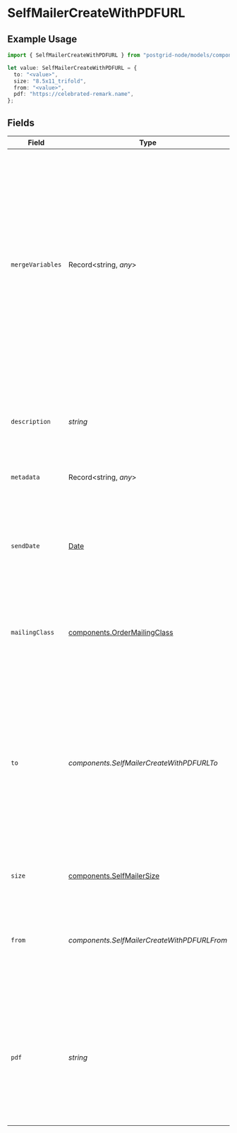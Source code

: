 # SelfMailerCreateWithPDFURL

## Example Usage

```typescript
import { SelfMailerCreateWithPDFURL } from "postgrid-node/models/components";

let value: SelfMailerCreateWithPDFURL = {
  to: "<value>",
  size: "8.5x11_trifold",
  from: "<value>",
  pdf: "https://celebrated-remark.name",
};
```

## Fields

| Field                                                                                                                                                                                                                                                                     | Type                                                                                                                                                                                                                                                                      | Required                                                                                                                                                                                                                                                                  | Description                                                                                                                                                                                                                                                               |
| ------------------------------------------------------------------------------------------------------------------------------------------------------------------------------------------------------------------------------------------------------------------------- | ------------------------------------------------------------------------------------------------------------------------------------------------------------------------------------------------------------------------------------------------------------------------- | ------------------------------------------------------------------------------------------------------------------------------------------------------------------------------------------------------------------------------------------------------------------------- | ------------------------------------------------------------------------------------------------------------------------------------------------------------------------------------------------------------------------------------------------------------------------- |
| `mergeVariables`                                                                                                                                                                                                                                                          | Record<string, *any*>                                                                                                                                                                                                                                                     | :heavy_minus_sign:                                                                                                                                                                                                                                                        | These will be merged with the variables in the template or HTML you create this order with. The keys in this object should match the variable names in the template _exactly_ as they are case-sensitive. Note that these _do not_ apply to PDFs uploaded with the order. |
| `description`                                                                                                                                                                                                                                                             | *string*                                                                                                                                                                                                                                                                  | :heavy_minus_sign:                                                                                                                                                                                                                                                        | An optional string describing this resource. Will be visible in the API and the dashboard.                                                                                                                                                                                |
| `metadata`                                                                                                                                                                                                                                                                | Record<string, *any*>                                                                                                                                                                                                                                                     | :heavy_minus_sign:                                                                                                                                                                                                                                                        | See the section on Metadata.                                                                                                                                                                                                                                              |
| `sendDate`                                                                                                                                                                                                                                                                | [Date](https://developer.mozilla.org/en-US/docs/Web/JavaScript/Reference/Global_Objects/Date)                                                                                                                                                                             | :heavy_minus_sign:                                                                                                                                                                                                                                                        | This order will transition from `ready` to `printing` on the day after this date. You can use this parameter to schedule orders for a future date.                                                                                                                        |
| `mailingClass`                                                                                                                                                                                                                                                            | [components.OrderMailingClass](../../models/components/ordermailingclass.md)                                                                                                                                                                                              | :heavy_minus_sign:                                                                                                                                                                                                                                                        | The mailing class of this order. If not provided, automatically set to `first_class`.                                                                                                                                                                                     |
| `to`                                                                                                                                                                                                                                                                      | *components.SelfMailerCreateWithPDFURLTo*                                                                                                                                                                                                                                 | :heavy_check_mark:                                                                                                                                                                                                                                                        | The recipient of this order. You can either supply the contact information inline here or provide a contact ID. PostGrid will automatically deduplicate contacts regardless of whether you provide the information inline here or call the contact creation endpoint.     |
| `size`                                                                                                                                                                                                                                                                    | [components.SelfMailerSize](../../models/components/selfmailersize.md)                                                                                                                                                                                                    | :heavy_check_mark:                                                                                                                                                                                                                                                        | The size of the self-mailer.                                                                                                                                                                                                                                              |
| `from`                                                                                                                                                                                                                                                                    | *components.SelfMailerCreateWithPDFURLFrom*                                                                                                                                                                                                                               | :heavy_check_mark:                                                                                                                                                                                                                                                        | The contact information of the sender. You can pass contact information inline here just like you can for the `to`.                                                                                                                                                       |
| `pdf`                                                                                                                                                                                                                                                                     | *string*                                                                                                                                                                                                                                                                  | :heavy_check_mark:                                                                                                                                                                                                                                                        | A URL pointing to a 2 page PDF file. The first page is the inside of the self-mailer and the second page is the outside (where the address will be stamped on).                                                                                                           |